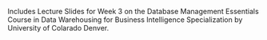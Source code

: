 Includes Lecture Slides for Week 3 on the Database Management Essentials Course in Data Warehousing for Business Intelligence Specialization by University of Colarado Denver.